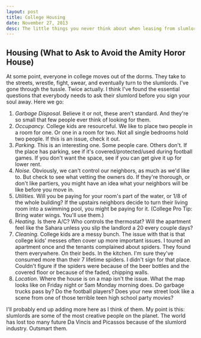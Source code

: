 ```yaml
---
layout: post
title: College Housing
date: November 27, 2013
desc: The little things you never think about when leasing from slumlords.
---
```

## Housing (What to Ask to Avoid the Amity Horor House)

At some point, everyone in college moves out of the dorms. They take to the streets, wrestle, fight, swear, and eventually turn to the slumlords. I've gone through the tussle. Twice actually. I think I've found the essential questions that everybody needs to ask their slumlord before you sign your soul away. Here we go:

1. *Garbage Disposal.* Believe it or not, these aren't standard. And they're so small that few people ever think of looking for them.
2. *Occupancy.* College kids are resourceful. We like to place two people in a room for one. Or one in a room for two. Not all single bedrooms hold two people. If this is an issue, check it out.
3. *Parking.* This is an interesting one. Some people care. Others don't. If the place has parking, see if it's covered/protected/used during football games. If you don't want the space, see if you can get give it up for lower rent.
4. *Noise.* Obviously, we can't control our neighbors, as much as we'd like to. But check to see what vetting the owners do. If they're thorough, or don't like partiers, you might have an idea what your neighbors will be like before you move in.
5. *Utilities.* Will you be paying for your room's part of the water, or 1/8 of the whole building? If the upstairs neighbors decide to turn their living room into a swimming pool, you might be paying for it. (College Pro Tip: Bring water wings. You'll use them.)
6. *Heating.* Is there A/C? Who controls the thermostat? Will the apartment feel like the Sahara unless you slip the landlord a 20 every couple days?
7. *Cleaning.* College kids are a messy bunch. The issue with that is that college kids' messes often cover up more important issues. I toured an apartment once and the tenants complained about spiders. They found them everywhere. On their beds. In the kitchen. I'm sure they've consumed more than their 7 lifetime spiders. I didn't sign for that place. Couldn't figure if the spiders were because of the beer bottles and the covered floor or because of the faded, chipping walls.
8. *Location.* Where the house is on a map isn't the issue. What the map looks like on Friday night or 5am Monday morning does. Do garbage trucks pass by? Do the football players? Does your new street look like a scene from one of those terrible teen high school party movies?

I'll probably end up adding more here as I think of them. My point is this: slumlords are some of the most creative people on the planet. The world has lost too many future Da Vincis and Picassos because of the slumlord industry. Outsmart them.

